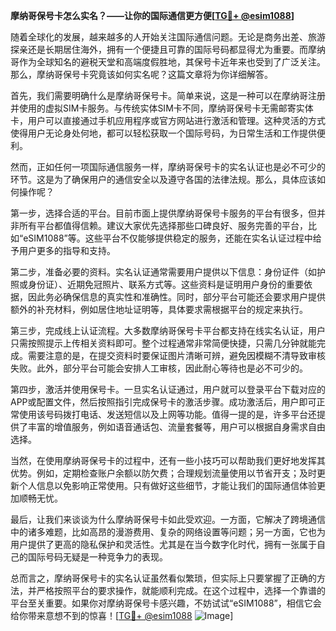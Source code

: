 **摩纳哥保号卡怎么实名？——让你的国际通信更方便[[TG💪+ @esim1088](https://t.me/s/esim1088)]**

随着全球化的发展，越来越多的人开始关注国际通信问题。无论是商务出差、旅游探亲还是长期居住海外，拥有一个便捷且可靠的国际号码都显得尤为重要。而摩纳哥作为全球知名的避税天堂和高端度假胜地，其保号卡近年来也受到了广泛关注。那么，摩纳哥保号卡究竟该如何实名呢？这篇文章将为你详细解答。

首先，我们需要明确什么是摩纳哥保号卡。简单来说，这是一种可以在摩纳哥注册并使用的虚拟SIM卡服务。与传统实体SIM卡不同，摩纳哥保号卡无需邮寄实体卡，用户可以直接通过手机应用程序或官方网站进行激活和管理。这种灵活的方式使得用户无论身处何地，都可以轻松获取一个国际号码，为日常生活和工作提供便利。

然而，正如任何一项国际通信服务一样，摩纳哥保号卡的实名认证也是必不可少的环节。这是为了确保用户的通信安全以及遵守各国的法律法规。那么，具体应该如何操作呢？

第一步，选择合适的平台。目前市面上提供摩纳哥保号卡服务的平台有很多，但并非所有平台都值得信赖。建议大家优先选择那些口碑良好、服务完善的平台，比如“eSIM1088”等。这些平台不仅能够提供稳定的服务，还能在实名认证过程中给予用户更多的指导和支持。

第二步，准备必要的资料。实名认证通常需要用户提供以下信息：身份证件（如护照或身份证）、近期免冠照片、联系方式等。这些资料是证明用户身份的重要依据，因此务必确保信息的真实性和准确性。同时，部分平台可能还会要求用户提供额外的补充材料，例如居住地址证明等，具体要求需根据平台的规定来执行。

第三步，完成线上认证流程。大多数摩纳哥保号卡平台都支持在线实名认证，用户只需按照提示上传相关资料即可。整个过程通常非常简便快捷，只需几分钟就能完成。需要注意的是，在提交资料时要保证图片清晰可辨，避免因模糊不清导致审核失败。此外，部分平台可能会安排人工审核，因此耐心等待也是必不可少的。

第四步，激活并使用保号卡。一旦实名认证通过，用户就可以登录平台下载对应的APP或配置文件，然后按照指引完成保号卡的激活步骤。成功激活后，用户即可正常使用该号码拨打电话、发送短信以及上网等功能。值得一提的是，许多平台还提供了丰富的增值服务，例如语音通话包、流量套餐等，用户可以根据自身需求自由选择。

当然，在使用摩纳哥保号卡的过程中，还有一些小技巧可以帮助我们更好地发挥其优势。例如，定期检查账户余额以防欠费；合理规划流量使用以节省开支；及时更新个人信息以免影响正常使用。只有做好这些细节，才能让我们的国际通信体验更加顺畅无忧。

最后，让我们来谈谈为什么摩纳哥保号卡如此受欢迎。一方面，它解决了跨境通信中的诸多难题，比如高昂的漫游费用、复杂的网络设置等问题；另一方面，它也为用户提供了更高的隐私保护和灵活性。尤其是在当今数字化时代，拥有一张属于自己的国际号码无疑是一种竞争力的表现。

总而言之，摩纳哥保号卡的实名认证虽然看似繁琐，但实际上只要掌握了正确的方法，并严格按照平台的要求操作，就能顺利完成。在这个过程中，选择一个靠谱的平台至关重要。如果你对摩纳哥保号卡感兴趣，不妨试试“eSIM1088”，相信它会给你带来意想不到的惊喜！[[TG💪+ @esim1088](https://t.me/s/esim1088) ![Image](https://i.postimg.cc/4NQfJmqS/Snipaste-2025-05-13-00-14-12.png)]